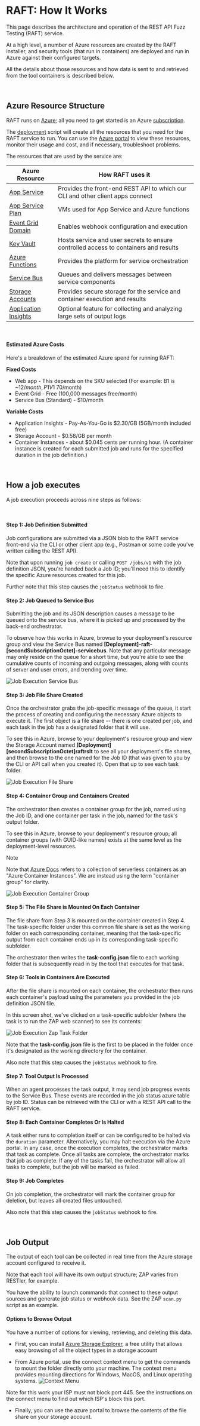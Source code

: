 # RAFT: How It Works

This page describes the architecture and operation of the REST API Fuzz
Testing (RAFT) service.

At a high level, a number of Azure resources are created by the RAFT
installer, and security tools (that run in containers) are deployed and
run in Azure against their configured targets.

All the details about those resources and how data is sent to and retrieved from the
tool containers is described below.

<br/>

## Azure Resource Structure

RAFT runs on [Azure](https://azure.microsoft.com/en-us/); all you
need to get started is an Azure [subscription](https://azure.microsoft.com/en-us/free/).

The [deployment](how-to-deploy.md) script will create all the resources that you need
for the RAFT service to run.  You can use the [Azure portal](https://portal.azure.com)
to view these resources, monitor their usage and cost, and if necessary, troubleshoot
problems.

The resources that are used by the service are:

| Azure Resource | How RAFT uses it | 
|----------------|------------------|
| [App Service](https://azure.microsoft.com/en-us/services/app-service/) | Provides the front-end REST API to which our CLI and other client apps connect |
| [App Service Plan](https://docs.microsoft.com/en-us/azure/app-service/overview-hosting-plans) | VMs used for App Service and Azure functions |
| [Event Grid Domain](https://docs.microsoft.com/en-us/azure/event-grid/event-domains) | Enables webhook configuration and execution |
| [Key Vault](https://docs.microsoft.com/en-us/azure/key-vault/) | Hosts service and user secrets to ensure controlled access to containers and results |
| [Azure Functions](https://docs.microsoft.com/en-us/azure/azure-functions/) | Provides the platform for service orchestration |
| [Service Bus](https://docs.microsoft.com/en-us/azure/service-bus-messaging/service-bus-messaging-overview) | Queues and delivers messages between service components |
| [Storage Accounts](https://docs.microsoft.com/en-us/azure/storage/common/storage-account-overview) | Provides secure storage for the service and container execution and results |
| [Application Insights](https://docs.microsoft.com/en-us/azure/azure-monitor/app/app-insights-overview) | Optional feature for collecting and analyzing large sets of output logs |

<br/>

#### Estimated Azure Costs

Here's a breakdown of the estimated Azure spend for running RAFT:

**Fixed Costs**
- Web app - This depends on the SKU selected (For example: B1 is ~$12/month, P1V1 ~$70/month)
- Event Grid - Free (100,000 messages free/month)
- Service Bus  (Standard) - $10/month

**Variable Costs**
- Application Insights - Pay-As-You-Go is $2.30/GB (5GB/month included free)
- Storage Account - $0.58/GB per month
- Container Instances - about $0.045 cents per running hour.  (A container instance
  is created for each submitted job and runs for the specified duration in the job definition.)

<br/>

## How a job executes

A job execution proceeds across nine steps as follows:

<br/>

#### Step 1: Job Definition Submitted

Job configurations are submitted via a JSON blob to the RAFT service front-end via the
CLI or other client app (e.g., Postman or some code you've written calling the REST API).

Note that upon running `job create` or calling `POST /jobs/v1` with the job
definition JSON, you're handed back a Job ID; you'll need this to identify
the specific Azure resources created for this job.

Further note that this step causes the `jobStatus` webhook to fire.

#### Step 2: Job Queued to Service Bus

Submitting the job and its JSON description causes a message to be queued onto the
service bus, where it is picked up and processed by the back-end orchestrator.

To observe how this works in Azure, browse to your deployment's resource group and
view the Service Bus named **[Deployment]-raft-[secondSubscriptionOctet]-servicebus**.  Note that any particular
message may only reside on the queue for a short time, but you're able to see the
cumulative counts of incoming and outgoing messages, along with counts of server and
user errors, and trending over time.

![Job Execution Service Bus](images/job-execution-service-bus.png)

#### Step 3: Job File Share Created

Once the orchestrator grabs the job-specific message of the queue, it start the process
of creating and configuring the necessary Azure objects to execute it.  The first object
is a file share -- there is one created per job, and each task in the job has a designated
folder that it will use.

To see this in Azure, browse to your deployment's resource group and view the Storage
Account named **[Deployment][secondSubscriptionOctet]raftrslt** to see all your deployment's
file shares, and then browse to the one named for the Job ID (that was given to you 
by the CLI or API call when you created it).  Open that up to see each task folder.

![Job Execution File Share](images/job-execution-file-share.png)

#### Step 4: Container Group and Containers Created

The orchestrator then creates a container group for the job, named using the Job ID,
and one container per task in the job, named for the task's output folder.

To see this in Azure, browse to your deployment's resource group; all container groups
(with GUID-like names) exists at the same level as the deployment-level resources.

> [!NOTE]
> Note that [Azure Docs](https://docs.microsoft.com/en-us/azure/container-instances/container-instances-overview)
> refers to a collection of serverless containers as an "Azure Container Instances".
> We are instead using the term "container group" for clarity.

![Job Execution Container Group](images/job-execution-container-group.png)

#### Step 5: The File Share is Mounted On Each Container

The file share from Step 3 is mounted on the container created in Step 4.
The task-specific folder under this common file share is set as the working
folder on each corresponding container, meaning that the task-specific output
from each container ends up in its corresponding task-specific subfolder.

The orchestrator then writes the **task-config.json** file to each working
folder that is subsequently read in by the tool that executes for that task.

#### Step 6: Tools in Containers Are Executed

After the file share is mounted on each container, the orchestrator then
runs each container's payload using the parameters you provided in the job
definition JSON file.

In this screen shot, we've clicked on a task-specific subfolder (where the
task is to run the ZAP web scanner) to see its contents:

![Job Execution Zap Task Folder](images/job-execution-zap-task-folder.png)

Note that the **task-config.json** file is the first to be placed in the folder
once it's designated as the working directory for the container.

Also note that this step causes the `jobStatus` webhook to fire.

#### Step 7: Tool Output Is Processed

When an agent processes the task output, it may send job progress events to the Service
Bus. These events are recorded in the job status azure table by job ID. 
Status can be retrieved with the CLI or with a REST API call to the RAFT service.

#### Step 8: Each Container Completes Or Is Halted

A task either runs to completion itself or can be configured to be halted via the
`duration` parameter.  Alternatively, you may halt execution via the Azure portal.
In any case, once the execution completes, the orchestrator marks that task as complete.
Once all tasks are complete, the orchestrator marks that job as complete.  If any of
the tasks fail, the orchestrator will allow all tasks to complete, but the job will
be marked as failed.

#### Step 9: Job Completes

On job completion, the orchestrator will mark the container group for deletion,
but leaves all created files untouched.

Also note that this step causes the `jobStatus` webhook to fire.

<br/>

## Job Output

The output of each tool can be collected in real time from the Azure storage account
configured to receive it.

Note that each tool will have its own output structure; ZAP varies from RESTler, for
example.

You have the ability to launch commands that connect to these output sources and
generate job status or webhook data. See the ZAP `scan.py` script as an example. 

#### Options to Browse Output

You have a number of options for viewing, retrieving, and deleting this data.

- First, you can install [Azure Storage Explorer](https://azure.microsoft.com/en-us/features/storage-explorer/),
  a free utility that allows easy browsing of all the object types in a storage
  account
  
- From Azure portal, use the connect context menu to get the commands to mount the folder
directly onto your machine. The context menu provides mounting directions for Windows, MacOS, and Linux 
operating systems. 
![Context Menu](images/fileshare-context-menu.jpg)

Note for this work your ISP must not block port 445. See the instructions on the connect menu
to find out which ISP's block this port.

- Finally, you can use the azure portal to browse the contents of the file share on your storage account.


